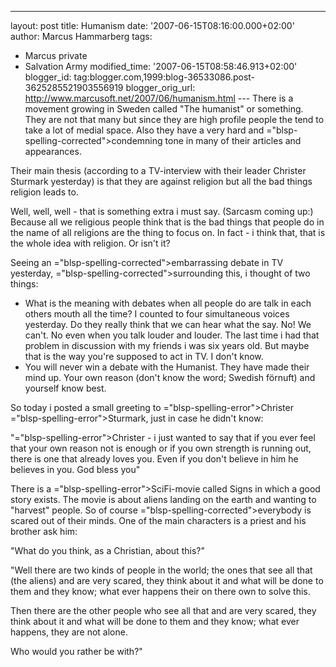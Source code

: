 ---
layout: post
title: Humanism
date: '2007-06-15T08:16:00.000+02:00'
author: Marcus Hammarberg
tags:
  - Marcus private
   - Salvation Army
modified_time: '2007-06-15T08:58:46.913+02:00'
blogger_id: tag:blogger.com,1999:blog-36533086.post-3625285521903556919
blogger_orig_url: http://www.marcusoft.net/2007/06/humanism.html ---
There is a movement growing in Sweden called "The humanist" or
something. They are not that many but since they are high profile people
the tend to take a lot of medial space. Also they have a very hard and
<span>="blsp-spelling-corrected">condemning</span> tone in many of <span
id="SPELLING_ERROR_1" class="blsp-spelling-corrected">their</span>
articles and appearances.

Their main thesis (according to a TV-interview with their leader <span
id="SPELLING_ERROR_2" class="blsp-spelling-error">Christer</span> <span
id="SPELLING_ERROR_3" class="blsp-spelling-error">Sturmark</span>
yesterday) is that they are against religion but all the bad things
religion leads to.

Well, well, well - that is something extra i must say. (Sarcasm coming
up:) Because all we religious people think that is the bad things that
people do in the name of all religions are the thing to focus on. In
fact - i think that, that is the whole idea with religion. Or isn't
it?

Seeing an <span>="blsp-spelling-corrected">embarrassing</span> debate in TV
yesterday, <span>="blsp-spelling-corrected">surrounding</span> this, i thought of
two things:

-   What is the meaning with debates when all people do are talk in each
    others mouth all the time? I counted to four <span
    id="SPELLING_ERROR_7"
    class="blsp-spelling-corrected">simultaneous</span> voices
    yesterday. Do they really think that we can hear what the say. No!
    We can't. No even when you talk louder and louder. The last time i
    had that problem in discussion with my friends i was six years
    old.
    But maybe that is the way you're supposed to act in TV. I don't
    know.
-   You will never win a debate with the Humanist. They have made their
    mind up. Your own reason (don't know the word; <span
    id="SPELLING_ERROR_8" class="blsp-spelling-corrected">Swedish</span>
    <span>förnuft</span>) and yourself know best.

So today i posted a small greeting to <span>="blsp-spelling-error">Christer</span> <span>="blsp-spelling-error">Sturmark</span>, just in case he didn't
know:

"<span>="blsp-spelling-error">Christer</span> - i just wanted to say that
if you ever feel that your own reason not is <span
id="SPELLING_ERROR_13" class="blsp-spelling-corrected">enough</span> or
if you own strength is running out, there is one that already loves you.
Even if you don't believe in him he believes in you.
God bless you"

There is a <span>="blsp-spelling-error">SciFi</span>-movie called Signs in which a
good story exists. The movie is about aliens landing on the earth and
wanting to "harvest" people. So of course <span>="blsp-spelling-corrected">everybody</span> is scared out of their
minds. One of the main characters is a priest and his brother ask him:

"What do you think, as a Christian, about this?"

"Well there are two kinds of people in the world; the ones that see all
that (the aliens) and are very scared, they think about it and what will
be done to them and they know; what ever happens their on there own to
solve this.

Then there are the other people who see all that and are very scared,
they think about it and what will be done to them and they know; what
ever happens, they are not alone.

Who would you rather be with?"
